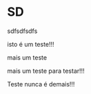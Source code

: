 SD
==

sdfsdfsdfs

isto é um teste!!!

mais um teste

mais um teste para testar!!!

Teste nunca é demais!!!
